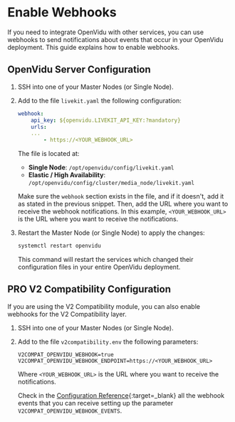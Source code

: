 # Enable Webhooks

If you need to integrate OpenVidu with other services, you can use webhooks to send notifications about events that occur in your OpenVidu deployment. This guide explains how to enable webhooks.

## OpenVidu Server Configuration

1. SSH into one of your Master Nodes (or Single Node).
2. Add to the file `livekit.yaml` the following configuration:

    ```yaml
    webhook:
        api_key: ${openvidu.LIVEKIT_API_KEY:?mandatory}
        urls:
        ...
            - https://<YOUR_WEBHOOK_URL>
    ```

    The file is located at:

    - **Single Node**: `/opt/openvidu/config/livekit.yaml`
    - **Elastic / High Availability**: `/opt/openvidu/config/cluster/media_node/livekit.yaml`

    Make sure the `webhook` section exists in the file, and if it doesn't, add it as stated in the previous snippet. Then, add the URL where you want to receive the webhook notifications. In this example, `<YOUR_WEBHOOK_URL>` is the URL where you want to receive the notifications.

3. Restart the Master Node (or Single Node) to apply the changes:

    ```bash
    systemctl restart openvidu
    ```

    This command will restart the services which changed their configuration files in your entire OpenVidu deployment.

## <span class="openvidu-tag openvidu-pro-tag">PRO</span> V2 Compatibility Configuration

If you are using the V2 Compatibility module, you can also enable webhooks for the V2 Compatibility layer.

1. SSH into one of your Master Nodes (or Single Node).
2. Add to the file `v2compatibility.env` the following parameters:

    ```
    V2COMPAT_OPENVIDU_WEBHOOK=true
    V2COMPAT_OPENVIDU_WEBHOOK_ENDPOINT=https://<YOUR_WEBHOOK_URL>
    ```

    Where `<YOUR_WEBHOOK_URL>` is the URL where you want to receive the notifications.

    Check in the [Configuration Reference](/docs/self-hosting/configuration/reference/#pro-v2compatibilityenv){:target=_blank} all the webhook events that you can receive setting up the parameter `V2COMPAT_OPENVIDU_WEBHOOK_EVENTS`.
